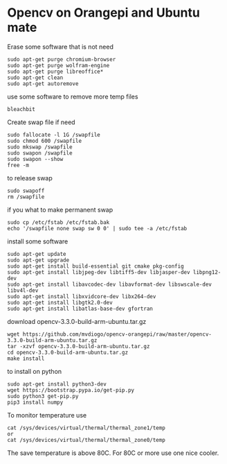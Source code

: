 # Opencv on Orangepi and Ubuntu mate

Erase some software that is not need
```
sudo apt-get purge chromium-browser  
sudo apt-get purge wolfram-engine
sudo apt-get purge libreoffice*
sudo apt-get clean
sudo apt-get autoremove
```
use some software to remove more temp files
```
bleachbit
```
Create swap file if need
```
sudo fallocate -l 1G /swapfile
sudo chmod 600 /swapfile
sudo mkswap /swapfile
sudo swapon /swapfile
sudo swapon --show
free -m
```
to release swap
```
sudo swapoff
rm /swapfile
```
if you what to make permanent swap
```
sudo cp /etc/fstab /etc/fstab.bak
echo '/swapfile none swap sw 0 0' | sudo tee -a /etc/fstab
```
install some software
```
sudo apt-get update
sudo apt-get upgrade
sudo apt-get install build-essential git cmake pkg-config
sudo apt-get install libjpeg-dev libtiff5-dev libjasper-dev libpng12-dev
sudo apt-get install libavcodec-dev libavformat-dev libswscale-dev libv4l-dev
sudo apt-get install libxvidcore-dev libx264-dev
sudo apt-get install libgtk2.0-dev
sudo apt-get install libatlas-base-dev gfortran
```
download opencv-3.3.0-build-arm-ubuntu.tar.gz 
```
wget https://github.com/mvdiogo/opencv-orangepi/raw/master/opencv-3.3.0-build-arm-ubuntu.tar.gz
tar -xzvf opencv-3.3.0-build-arm-ubuntu.tar.gz
cd opencv-3.3.0-build-arm-ubuntu.tar.gz
make install
```
to install on python
```
sudo apt-get install python3-dev
wget https://bootstrap.pypa.io/get-pip.py
sudo python3 get-pip.py
pip3 install numpy
```

To monitor temperature use
```
cat /sys/devices/virtual/thermal/thermal_zone1/temp 
or
cat /sys/devices/virtual/thermal/thermal_zone0/temp
```
The save temperature is above 80C. For 80C or more use one nice cooler.

